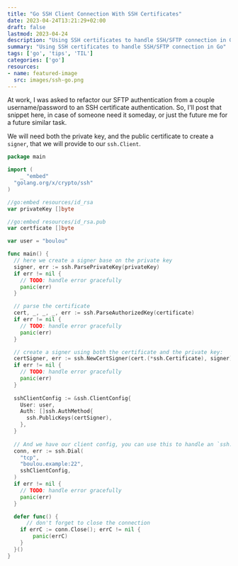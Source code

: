 ```yaml
---
title: "Go SSH Client Connection With SSH Certificates"
date: 2023-04-24T13:21:29+02:00
draft: false
lastmod: 2023-04-24
description: "Using SSH certificates to handle SSH/SFTP connection in Go"
summary: "Using SSH certificates to handle SSH/SFTP connection in Go"
tags: ['go', 'tips', 'TIL']
categories: ['go']
resources:
- name: featured-image
  src: images/ssh-go.png
---
```


At work, I was asked to refactor our SFTP authentication from a couple username/password to an SSH certificate authentication.
So, I'll post that snippet here, in case of someone need it someday, or just the future me for a future similar task.

We will need both the private key, and the public certificate to create a `signer`, that we will provide to our
`ssh.Client`.

```go
package main

import (
	_ "embed"
  "golang.org/x/crypto/ssh"
)

//go:embed resources/id_rsa
var privateKey []byte

//go:embed resources/id_rsa.pub
var certficate []byte

var user = "boulou"

func main() {
  // here we create a signer base on the private key
  signer, err := ssh.ParsePrivateKey(privateKey)
  if err != nil {
    // TODO: handle error gracefully 
    panic(err)
  }

  // parse the certificate
  cert, _, _, _, err := ssh.ParseAuthorizedKey(certificate)
  if err != nil {
    // TODO: handle error gracefully 
    panic(err)
  }

  // create a signer using both the certificate and the private key:
  certSigner, err := ssh.NewCertSigner(cert.(*ssh.Certificate), signer)
  if err != nil {
    // TODO: handle error gracefully 
    panic(err)
  }
  
  sshClientConfig := &ssh.ClientConfig{
    User: user,
    Auth: []ssh.AuthMethod{
      ssh.PublicKeys(certSigner),
    },
  }
  
  // And we have our client config, you can use this to handle an `ssh.Dial` call :
  conn, err := ssh.Dial(
    "tcp",
    "boulou.example:22",
    sshClientConfig,
  )
  if err != nil {
    // TODO: handle error gracefully 
    panic(err)
  }

  defer func() {
	  // don't forget to close the connection
    if errC := conn.Close(); errC != nil {
		panic(errC)
    }
  }()
}
```